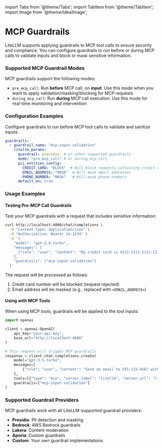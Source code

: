 import Tabs from '@theme/Tabs';
import TabItem from '@theme/TabItem';
import Image from '@theme/IdealImage';

# MCP Guardrails

LiteLLM supports applying guardrails to MCP tool calls to ensure security and compliance. You can configure guardrails to run before or during MCP calls to validate inputs and block or mask sensitive information.

### Supported MCP Guardrail Modes

MCP guardrails support the following modes:

- `pre_mcp_call`: Run **before** MCP call, on **input**. Use this mode when you want to apply validation/masking/blocking for MCP requests
- `during_mcp_call`: Run **during** MCP call execution. Use this mode for real-time monitoring and intervention

### Configuration Examples

Configure guardrails to run before MCP tool calls to validate and sanitize inputs:

```yaml title="config.yaml" showLineNumbers
guardrails:
  - guardrail_name: "mcp-input-validation"
    litellm_params:
      guardrail: presidio  # or other supported guardrails
      mode: "pre_mcp_call" # or during_mcp_call
      pii_entities_config:
        CREDIT_CARD: "BLOCK"  # Will block requests containing credit card numbers
        EMAIL_ADDRESS: "MASK"  # Will mask email addresses
        PHONE_NUMBER: "MASK"   # Will mask phone numbers
      default_on: true
```


### Usage Examples

#### Testing Pre-MCP Call Guardrails

Test your MCP guardrails with a request that includes sensitive information:

```bash title="Test MCP Guardrail" showLineNumbers
curl http://localhost:4000/chat/completions \
  -H "Content-Type: application/json" \
  -H "Authorization: Bearer sk-1234" \
  -d '{
    "model": "gpt-3.5-turbo",
    "messages": [
      {"role": "user", "content": "My credit card is 4111-1111-1111-1111 and my email is john@example.com"}
    ],
    "guardrails": ["mcp-input-validation"]
  }'
```

The request will be processed as follows:
1. Credit card number will be blocked (request rejected)
2. Email address will be masked (e.g., replaced with `<EMAIL_ADDRESS>`)

#### Using with MCP Tools

When using MCP tools, guardrails will be applied to the tool inputs:

```python title="Python Example with MCP Guardrails" showLineNumbers
import openai

client = openai.OpenAI(
    api_key="your-api-key",
    base_url="http://localhost:4000"
)

# This request will trigger MCP guardrails
response = client.chat.completions.create(
    model="gpt-3.5-turbo",
    messages=[
        {"role": "user", "content": "Send an email to 555-123-4567 with my SSN 123-45-6789"}
    ],
    tools=[{"type": "mcp", "server_label": "litellm", "server_url": "litellm_proxy"}],
    guardrails=["mcp-input-validation"]
)
```

### Supported Guardrail Providers

MCP guardrails work with all LiteLLM-supported guardrail providers:

- **Presidio**: PII detection and masking
- **Bedrock**: AWS Bedrock guardrails
- **Lakera**: Content moderation
- **Aporia**: Custom guardrails
- **Custom**: Your own guardrail implementations